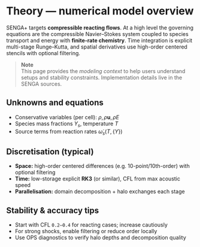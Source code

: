 # Theory — numerical model overview

SENGA+ targets **compressible reacting flows**. At a high level the governing equations are the compressible Navier–Stokes system coupled to species transport and energy with **finite-rate chemistry**. Time integration is explicit multi-stage Runge–Kutta, and spatial derivatives use high-order centered stencils with optional filtering.

> **Note**  
> This page provides the *modeling context* to help users understand setups and stability constraints. Implementation details live in the SENGA sources.

## Unknowns and equations

- Conservative variables (per cell): $\rho, \rho\mathbf{u}, \rho E$  
- Species mass fractions $Y_s$, temperature $T$  
- Source terms from reaction rates $\dot{\omega}_s(T,\{Y\})$

## Discretisation (typical)

- **Space:** high-order centered differences (e.g. 10-point/10th-order) with optional filtering  
- **Time:** low-storage explicit **RK3** (or similar), CFL from max acoustic speed  
- **Parallelisation:** domain decomposition + halo exchanges each stage

## Stability & accuracy tips

- Start with CFL `0.2–0.4` for reacting cases; increase cautiously  
- For strong shocks, enable filtering or reduce order locally  
- Use OPS diagnostics to verify halo depths and decomposition quality
